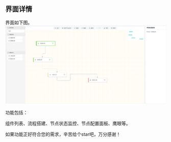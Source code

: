 ## 界面详情
界面如下图。
![img.png](img.png)

功能包括：

组件列表、流程搭建、节点状态监控、节点配置面板、鹰眼等。

如果功能正好符合您的需求，辛苦给个star吧，万分感谢！
